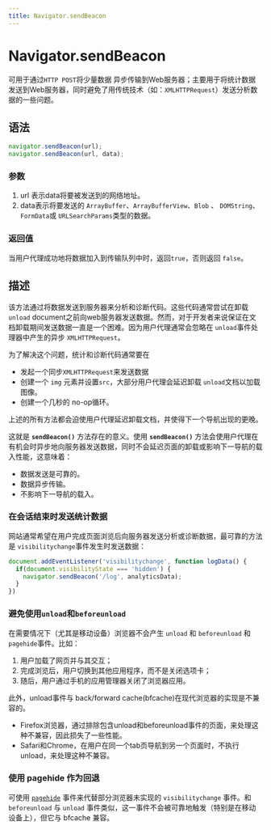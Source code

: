 ```yaml
---
title: Navigator.sendBeacon
---
```




# Navigator.sendBeacon

可用于通过`HTTP POST`将少量数据 异步传输到Web服务器；主要用于将统计数据发送到Web服务器，同时避免了用传统技术（如：`XMLHTTPRequest`）发送分析数据的一些问题。



## 语法

```js
navigator.sendBeacon(url);
navigator.sendBeacon(url, data);
```

### 参数

1. url 表示data将要被发送到的网络地址。
2. data表示将要发送的 `ArrayBuffer`、`ArrayBufferView`、`Blob` 、 `DOMString`、`FormData`或 `URLSearchParams`类型的数据。

### 返回值

当用户代理成功地将数据加入到传输队列中时，返回`true`，否则返回 `false`。



## 描述

该方法通过将数据发送到服务器来分析和诊断代码。这些代码通常尝试在卸载`unload` document之前向web服务器发送数据。然而，对于开发者来说保证在文档卸载期间发送数据一直是一个困难。因为用户代理通常会忽略在 `unload`事件处理器中产生的异步 `XMLHTTPRequest`。



为了解决这个问题，统计和诊断代码通常要在

- 发起一个同步`XMLHTTPRequest`来发送数据
- 创建一个 `img` 元素并设置`src`，大部分用户代理会延迟卸载 `unload`文档以加载图像。
- 创建一个几秒的 no-op循环。

上述的所有方法都会迫使用户代理延迟卸载文档，并使得下一个导航出现的更晚。

这就是 **`sendBeacon()`** 方法存在的意义。使用 **`sendBeacon()`** 方法会使用户代理在有机会时异步地向服务器发送数据，同时不会延迟页面的卸载或影响下一导航的载入性能，这意味着：

- 数据发送是可靠的。
- 数据异步传输。
- 不影响下一导航的载入。



### 在会话结束时发送统计数据

网站通常希望在用户完成页面浏览后向服务器发送分析或诊断数据，最可靠的方法是 `visibilitychange`事件发生时发送数据：

```js
document.addEventListener('visibilitychange', function logData() {
  if(document.visibilityState === 'hidden') {
    navigator.sendBeacon('/log', analyticsData);
  }
})
```



### 避免使用`unload`和`beforeunload`

在需要情况下（尤其是移动设备）浏览器不会产生 `unload` 和 `beforeunload` 和 `pagehide`事件。比如：

1. 用户加载了网页并与其交互；
2. 完成浏览后，用户切换到其他应用程序，而不是关闭选项卡；
3. 随后，用户通过手机的应用管理器关闭了浏览器应用。



此外，unload事件与 back/forward cache(bfcache)在现代浏览器的实现是不兼容的。

- Firefox浏览器，通过排除包含unload和beforeunload事件的页面，来处理这种不兼容，因此损失了一些性能。
- Safari和Chrome，在用户在同一个tab页导航到另一个页面时，不执行 unload，来处理这种不兼容。

### 使用 pagehide 作为回退

可使用 [`pagehide`](https://developer.mozilla.org/zh-CN/docs/Web/API/Window/pagehide_event) 事件来代替部分浏览器未实现的 `visibilitychange` 事件。和 `beforeunload` 与 `unload` 事件类似，这一事件不会被可靠地触发（特别是在移动设备上），但它与 bfcache 兼容。
